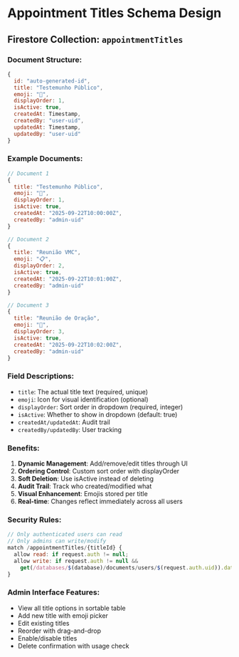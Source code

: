 # Appointment Titles Schema Design

## Firestore Collection: `appointmentTitles`

### Document Structure:
```javascript
{
  id: "auto-generated-id",
  title: "Testemunho Público",
  emoji: "🎤",
  displayOrder: 1,
  isActive: true,
  createdAt: Timestamp,
  createdBy: "user-uid",
  updatedAt: Timestamp,
  updatedBy: "user-uid"
}
```

### Example Documents:
```javascript
// Document 1
{
  title: "Testemunho Público",
  emoji: "🎤",
  displayOrder: 1,
  isActive: true,
  createdAt: "2025-09-22T10:00:00Z",
  createdBy: "admin-uid"
}

// Document 2
{
  title: "Reunião VMC",
  emoji: "📋",
  displayOrder: 2,
  isActive: true,
  createdAt: "2025-09-22T10:01:00Z",
  createdBy: "admin-uid"
}

// Document 3
{
  title: "Reunião de Oração",
  emoji: "🙏",
  displayOrder: 3,
  isActive: true,
  createdAt: "2025-09-22T10:02:00Z",
  createdBy: "admin-uid"
}
```

### Field Descriptions:
- `title`: The actual title text (required, unique)
- `emoji`: Icon for visual identification (optional)
- `displayOrder`: Sort order in dropdown (required, integer)
- `isActive`: Whether to show in dropdown (default: true)
- `createdAt/updatedAt`: Audit trail
- `createdBy/updatedBy`: User tracking

### Benefits:
1. **Dynamic Management**: Add/remove/edit titles through UI
2. **Ordering Control**: Custom sort order with displayOrder
3. **Soft Deletion**: Use isActive instead of deleting
4. **Audit Trail**: Track who created/modified what
5. **Visual Enhancement**: Emojis stored per title
6. **Real-time**: Changes reflect immediately across all users

### Security Rules:
```javascript
// Only authenticated users can read
// Only admins can write/modify
match /appointmentTitles/{titleId} {
  allow read: if request.auth != null;
  allow write: if request.auth != null && 
    get(/databases/$(database)/documents/users/$(request.auth.uid)).data.role == 'admin';
}
```

### Admin Interface Features:
- View all title options in sortable table
- Add new title with emoji picker
- Edit existing titles
- Reorder with drag-and-drop
- Enable/disable titles
- Delete confirmation with usage check